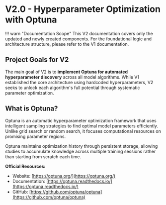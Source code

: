 # V2.0 - Hyperparameter Optimization with Optuna

!!! warn "Documentation Scope"
    This V2 documentation covers only the updated and newly created components. For the foundational logic and architecture structure, please refer to the V1 documentation.

## Project Goals for V2

The main goal of V2 is to **implement Optuna for automated hyperparameter discovery** across all model algorithms. While V1 established the core architecture using hardcoded hyperparameters, V2 seeks to unlock each algorithm's full potential through systematic parameter optimization.

## What is Optuna?

Optuna is an automatic hyperparameter optimization framework that uses intelligent sampling strategies to find optimal model parameters efficiently. Unlike grid search or random search, it focuses computational resources on promising parameter regions.

Optuna maintains optimization history through persistent storage, allowing studies to accumulate knowledge across multiple training sessions rather than starting from scratch each time.

**Official Resources:**

- Website: [https://optuna.org/](https://optuna.org/)
- Documentation: [https://optuna.readthedocs.io/](https://optuna.readthedocs.io/)
- GitHub: [https://github.com/optuna/optuna](https://github.com/optuna/optuna)